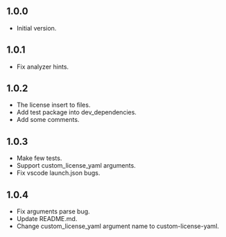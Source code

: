 ## 1.0.0

- Initial version.

## 1.0.1

- Fix analyzer hints.

## 1.0.2

- The license insert to files.
- Add test package into dev_dependencies.
- Add some comments.

## 1.0.3

- Make few tests.
- Support custom_license_yaml arguments.
- Fix vscode launch.json bugs.

## 1.0.4

- Fix arguments parse bug.
- Update README.md.
- Change custom_license_yaml argument name to custom-license-yaml.